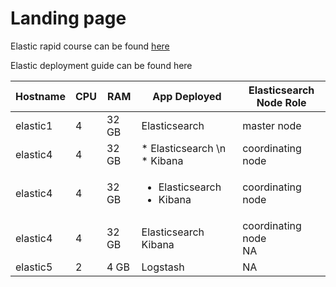 # Landing page

Elastic rapid course can be found [here](technical_guide.md)

Elastic deployment guide can be found here

|Hostname|CPU|RAM|App Deployed|Elasticsearch Node Role|
| --- | --- | --- | --- | --- |
| elastic1 | 4 | 32 GB | Elasticsearch | master node |
| elastic4 | 4 | 32 GB | * Elasticsearch \n * Kibana | coordinating node |
| elastic4 | 4 | 32 GB | <ul><li>Elasticsearch</li><li>Kibana</li></ul> | coordinating node |
| elastic4 | 4 | 32 GB | Elasticsearch<br>Kibana | coordinating node<br>NA |
| elastic5 | 2 | 4 GB | Logstash | NA |

